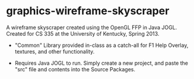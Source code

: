 graphics-wireframe-skyscraper
=============================

A wireframe skyscraper created using the OpenGL FFP in Java JOGL.  Created for CS 335 at the University of Kentucky, Spring 2013.

* "Common" Library provided in-class as a catch-all for F1 Help Overlay, textures, and other functionality.

* Requires Java JOGL to run.  Simply create a new project, and paste the "src" file and contents into the Source Packages.